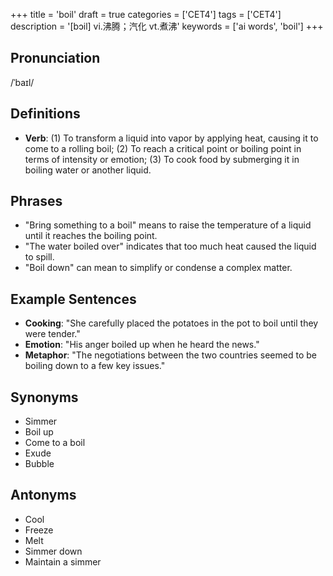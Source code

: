 +++
title = 'boil'
draft = true
categories = ['CET4']
tags = ['CET4']
description = '[bɔil] vi.沸腾；汽化 vt.煮沸'
keywords = ['ai words', 'boil']
+++

## Pronunciation
/ˈbaɪl/

## Definitions
- **Verb**: (1) To transform a liquid into vapor by applying heat, causing it to come to a rolling boil; (2) To reach a critical point or boiling point in terms of intensity or emotion; (3) To cook food by submerging it in boiling water or another liquid.

## Phrases
- "Bring something to a boil" means to raise the temperature of a liquid until it reaches the boiling point.
- "The water boiled over" indicates that too much heat caused the liquid to spill.
- "Boil down" can mean to simplify or condense a complex matter.

## Example Sentences
- **Cooking**: "She carefully placed the potatoes in the pot to boil until they were tender."
- **Emotion**: "His anger boiled up when he heard the news."
- **Metaphor**: "The negotiations between the two countries seemed to be boiling down to a few key issues."

## Synonyms
- Simmer
- Boil up
- Come to a boil
- Exude
- Bubble

## Antonyms
- Cool
- Freeze
- Melt
- Simmer down
- Maintain a simmer
